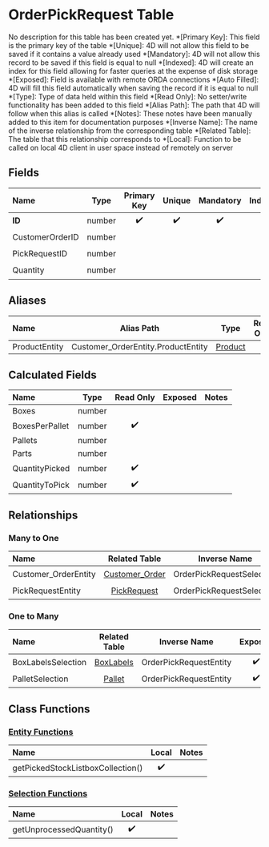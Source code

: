 ﻿# OrderPickRequest Table
No description for this table has been created yet.
*[Primary Key]: This field is the primary key of the table
*[Unique]: 4D will not allow this field to be saved if it contains a value already used
*[Mandatory]: 4D will not allow this record to be saved if this field is equal to null
*[Indexed]: 4D will create an index for this field allowing for faster queries at the expense of disk storage
*[Exposed]: Field is available with remote ORDA connections
*[Auto Filled]: 4D will fill this field automatically when saving the record if it is equal to null
*[Type]: Type of data held within this field
*[Read Only]: No setter/write functionality has been added to this field
*[Alias Path]: The path that 4D will follow when this alias is called
*[Notes]: These notes have been manually added to this item for documentation purposes
*[Inverse Name]: The name of the inverse relationship from the corresponding table
*[Related Table]: The table that this relationship corresponds to
*[Local]: Function to be called on local 4D client in user space instead of remotely on server
## Fields

|Name|Type|Primary Key|Unique|Mandatory|Indexed|Exposed|Auto Filled|Notes|
|:---|:---:|:---:|:---:|:---:|:---:|:---:|:---:|:---:|
|**ID**|number|✔️|✔️|✔️|✔️|✔️|✔️||
|CustomerOrderID|number||||✔️|✔️|||
|PickRequestID|number||||✔️|✔️|||
|Quantity|number|||||✔️|||
## Aliases

|Name|Alias Path|Type|Read Only|Notes|
|:---|:---:|:---:|:---:|:---:|
|ProductEntity|Customer_OrderEntity.ProductEntity|[Product](Product.md)|||
## Calculated Fields

|Name|Type|Read Only|Exposed|Notes|
|:---|:---:|:---:|:---:|:---:|
|Boxes|number||||
|BoxesPerPallet|number|✔️|||
|Pallets|number||||
|Parts|number||||
|QuantityPicked|number|✔️|||
|QuantityToPick|number|✔️|||
## Relationships
### Many to One

|Name|Related Table|Inverse Name|Exposed|Notes|
|:---|:---:|:---:|:---:|:---:|
|Customer_OrderEntity|[Customer_Order](Customer_Order.md)|OrderPickRequestSelection|✔️||
|PickRequestEntity|[PickRequest](PickRequest.md)|OrderPickRequestSelection|✔️||
### One to Many

|Name|Related Table|Inverse Name|Exposed|Notes|
|:---|:---:|:---:|:---:|:---:|
|BoxLabelsSelection|[BoxLabels](BoxLabels.md)|OrderPickRequestEntity|✔️||
|PalletSelection|[Pallet](Pallet.md)|OrderPickRequestEntity|✔️||
## Class Functions
### [Entity Functions](https://github.com/synthotec/SynthoTec-4D/blob/main/Project/Sources/Classes/OrderPickRequestEntity.4dm)

|Name|Local|Notes|
|:---|:---:|:---:|
|getPickedStockListboxCollection()|✔️||
### [Selection Functions](https://github.com/synthotec/SynthoTec-4D/blob/main/Project/Sources/Classes/OrderPickRequestSelection.4dm)

|Name|Local|Notes|
|:---|:---:|:---:|
|getUnprocessedQuantity()|✔️||